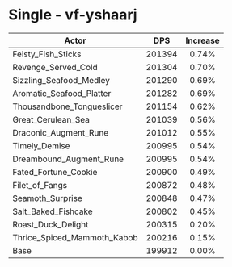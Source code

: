 # Single - vf-yshaarj
| Actor | DPS | Increase |
|---|:---:|:---:|
|Feisty_Fish_Sticks|201394|0.74%|
|Revenge_Served_Cold|201304|0.70%|
|Sizzling_Seafood_Medley|201290|0.69%|
|Aromatic_Seafood_Platter|201282|0.69%|
|Thousandbone_Tongueslicer|201154|0.62%|
|Great_Cerulean_Sea|201039|0.56%|
|Draconic_Augment_Rune|201012|0.55%|
|Timely_Demise|200995|0.54%|
|Dreambound_Augment_Rune|200995|0.54%|
|Fated_Fortune_Cookie|200900|0.49%|
|Filet_of_Fangs|200872|0.48%|
|Seamoth_Surprise|200848|0.47%|
|Salt_Baked_Fishcake|200802|0.45%|
|Roast_Duck_Delight|200315|0.20%|
|Thrice_Spiced_Mammoth_Kabob|200216|0.15%|
|Base|199912|0.00%|
